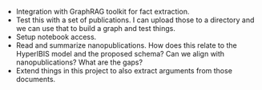 * Integration with GraphRAG toolkit for fact extraction.
* Test this with a set of publications.  I can upload those to a directory and we can use that to build a graph and test things.
* Setup notebook access.
* Read and summarize nanopublications. How does this relate to the HyperIBIS model and the proposed schema? Can we align with nanopublications? What are the gaps?
* Extend things in this project to also extract arguments from those documents.
